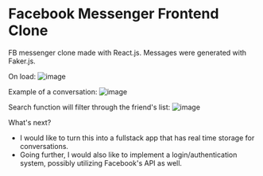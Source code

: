# Facebook Messenger Frontend Clone
FB messenger clone made with React.js. Messages were generated with Faker.js.

On load:
![image](https://user-images.githubusercontent.com/47995084/131060836-ff9a925c-fcbc-467d-9d46-813901c16e24.png)

Example of a conversation:
![image](https://user-images.githubusercontent.com/47995084/131060872-5b192875-0442-4fa5-9661-a4bf1a41fd9b.png)

Search function will filter through the friend's list:
![image](https://user-images.githubusercontent.com/47995084/131061278-4a7d6319-59da-426d-ad8f-aaef5b940037.png)

What's next?
* I would like to turn this into a fullstack app that has real time storage for conversations.
* Going further, I would also like to implement a login/authentication system, possibly utilizing Facebook's API as well.
